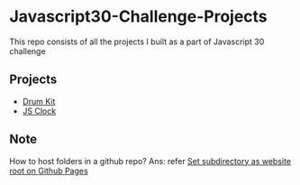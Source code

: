 # Javascript30-Challenge-Projects
This repo consists of all the projects I built as a part of Javascript 30 challenge

## Projects

- [Drum Kit](/Drum-Kit)
- [JS Clock](/Js-clock)

## Note
How to host folders in a github repo?
Ans: refer [Set subdirectory as website root on Github Pages](https://stackoverflow.com/questions/36782467/set-subdirectory-as-website-root-on-github-pages)

